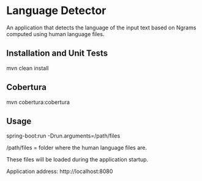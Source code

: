 # Language Detector

An application that detects the language of the input text based on Ngrams computed using human language files.
 
## Installation and Unit Tests

mvn clean install

## Cobertura

mvn cobertura:cobertura

## Usage

spring-boot:run -Drun.arguments=/path/files

/path/files = folder where the human language files are.

These files will be loaded during the application startup.

Application address: http://localhost:8080
